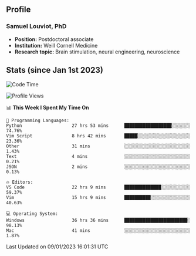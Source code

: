 ## Profile
### Samuel Louviot, PhD
- **Position:** Postdoctoral associate
- **Institution:** Weill Cornell Medicine
- **Research topic:** Brain stimulation, neural engineering, neuroscience

## Stats (since Jan 1st 2023)

<!--START_SECTION:waka-->
![Code Time](http://img.shields.io/badge/Code%20Time-50%20hrs%201%20min-blue)

![Profile Views](http://img.shields.io/badge/Profile%20Views-30-blue)

📊 **This Week I Spent My Time On** 

```text
💬 Programming Languages: 
Python                   27 hrs 53 mins      ██████████████████░░░░░░░   74.76% 
Vim Script               8 hrs 42 mins       █████░░░░░░░░░░░░░░░░░░░░   23.36% 
Other                    31 mins             ░░░░░░░░░░░░░░░░░░░░░░░░░   1.43% 
Text                     4 mins              ░░░░░░░░░░░░░░░░░░░░░░░░░   0.21% 
JSON                     2 mins              ░░░░░░░░░░░░░░░░░░░░░░░░░   0.13%

🔥 Editors: 
VS Code                  22 hrs 9 mins       ██████████████░░░░░░░░░░░   59.37% 
Vim                      15 hrs 9 mins       ██████████░░░░░░░░░░░░░░░   40.63%

💻 Operating System: 
Windows                  36 hrs 36 mins      ████████████████████████░   98.13% 
Mac                      41 mins             ░░░░░░░░░░░░░░░░░░░░░░░░░   1.87%

```


 Last Updated on 09/01/2023 16:01:31 UTC
<!--END_SECTION:waka-->
